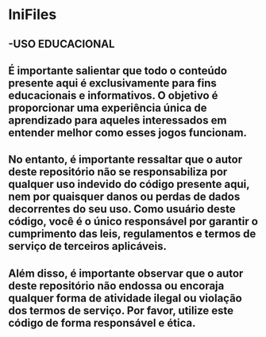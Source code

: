 # IniFiles

-USO EDUCACIONAL
--------------------------
É importante salientar que todo o conteúdo presente aqui é exclusivamente para fins educacionais e informativos. O objetivo é proporcionar uma experiência única de aprendizado para aqueles interessados em entender melhor como esses jogos funcionam.
--------------------------
No entanto, é importante ressaltar que o autor deste repositório não se responsabiliza por qualquer uso indevido do código presente aqui, nem por quaisquer danos ou perdas de dados decorrentes do seu uso. Como usuário deste código, você é o único responsável por garantir o cumprimento das leis, regulamentos e termos de serviço de terceiros aplicáveis.
--------------------------
Além disso, é importante observar que o autor deste repositório não endossa ou encoraja qualquer forma de atividade ilegal ou violação dos termos de serviço. Por favor, utilize este código de forma responsável e ética.
-------------------------
